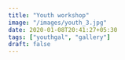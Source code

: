 ```yaml
---
title: "Youth workshop"
image: "/images/youth_3.jpg"
date: 2020-01-08T20:41:27+05:30
tags: ["youthgal", "gallery"]
draft: false
---
```


